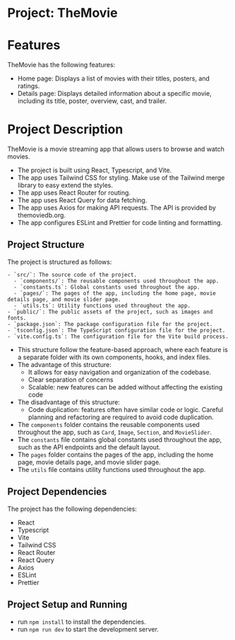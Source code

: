 # Project: TheMovie

# Features

TheMovie has the following features:

- Home page: Displays a list of movies with their titles, posters, and ratings.
- Details page: Displays detailed information about a specific movie, including its title, poster, overview, cast, and trailer.

# Project Description

TheMovie is a movie streaming app that allows users to browse and watch movies.

- The project is built using React, Typescript, and Vite.
- The app uses Tailwind CSS for styling. Make use of the Tailwind merge library to easy extend the styles.
- The app uses React Router for routing.
- The app uses React Query for data fetching.
- The app uses Axios for making API requests. The API is provided by themoviedb.org.
- The app configures ESLint and Prettier for code linting and formatting.

## Project Structure

The project is structured as follows:

```
- `src/`: The source code of the project.
  - `components/`: The reusable components used throughout the app.
  - `constants.ts`: Global constants used throughout the app.
  - `pages/`: The pages of the app, including the home page, movie details page, and movie slider page.
  - `utils.ts`: Utility functions used throughout the app.
- `public/`: The public assets of the project, such as images and fonts.
- `package.json`: The package configuration file for the project.
- `tsconfig.json`: The TypeScript configuration file for the project.
- `vite.config.ts`: The configuration file for the Vite build process.
```

- This structure follow the feature-based approach, where each feature is a separate folder with its own components, hooks, and index files.
- The advantage of this structure:
  - It allows for easy navigation and organization of the codebase.
  - Clear separation of concerns
  - Scalable: new features can be added without affecting the existing code
- The disadvantage of this structure:
  - Code duplication: features often have similar code or logic. Careful planning and refactoring are required to avoid code duplication.
- The `components` folder contains the reusable components used throughout the app, such as `Card`, `Image`, `Section`, and `MovieSlider`.
- The `constants` file contains global constants used throughout the app, such as the API endpoints and the default layout.
- The `pages` folder contains the pages of the app, including the home page, movie details page, and movie slider page.
- The `utils` file contains utility functions used throughout the app.

## Project Dependencies

The project has the following dependencies:

- React
- Typescript
- Vite
- Tailwind CSS
- React Router
- React Query
- Axios
- ESLint
- Prettier

## Project Setup and Running

- run `npm install` to install the dependencies.
- run `npm run dev` to start the development server.
